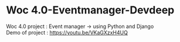 # Woc 4.0-Eventmanager-Devdeep
Woc 4.0 project : Event manager -> using Python and Django  
Demo of project : 
https://youtu.be/VKaGXzxH4UQ
